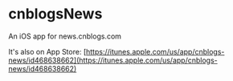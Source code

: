 cnblogsNews
===========

An iOS app for news.cnblogs.com

It's also on App Store:
[https://itunes.apple.com/us/app/cnblogs-news/id468638662](https://itunes.apple.com/us/app/cnblogs-news/id468638662)
